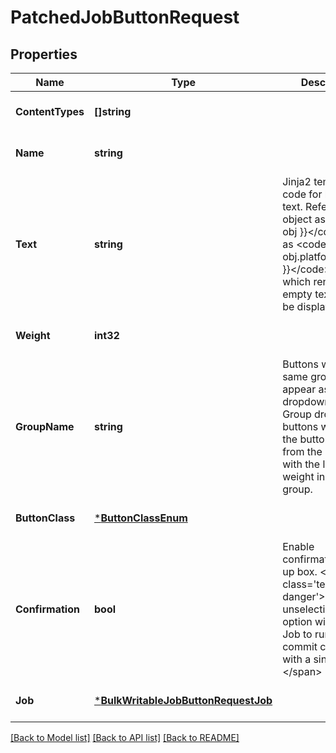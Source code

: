 # PatchedJobButtonRequest

## Properties
Name | Type | Description | Notes
------------ | ------------- | ------------- | -------------
**ContentTypes** | **[]string** |  | [optional] [default to null]
**Name** | **string** |  | [optional] [default to null]
**Text** | **string** | Jinja2 template code for button text. Reference the object as &lt;code&gt;{{ obj }}&lt;/code&gt; such as &lt;code&gt;{{ obj.platform.name }}&lt;/code&gt;. Buttons which render as empty text will not be displayed. | [optional] [default to null]
**Weight** | **int32** |  | [optional] [default to null]
**GroupName** | **string** | Buttons with the same group will appear as a dropdown menu. Group dropdown buttons will inherit the button class from the button with the lowest weight in the group. | [optional] [default to null]
**ButtonClass** | [***ButtonClassEnum**](ButtonClassEnum.md) |  | [optional] [default to null]
**Confirmation** | **bool** | Enable confirmation pop-up box. &lt;span class&#x3D;&#x27;text-danger&#x27;&gt;WARNING: unselecting this option will allow the Job to run (and commit changes) with a single click!&lt;/span&gt; | [optional] [default to null]
**Job** | [***BulkWritableJobButtonRequestJob**](BulkWritableJobButtonRequest_job.md) |  | [optional] [default to null]

[[Back to Model list]](../README.md#documentation-for-models) [[Back to API list]](../README.md#documentation-for-api-endpoints) [[Back to README]](../README.md)

